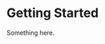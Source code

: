 [title]: # (Getting Started)
[tags]: # (XXX)
[priority]: # (6817)
# Getting Started
Something here.
